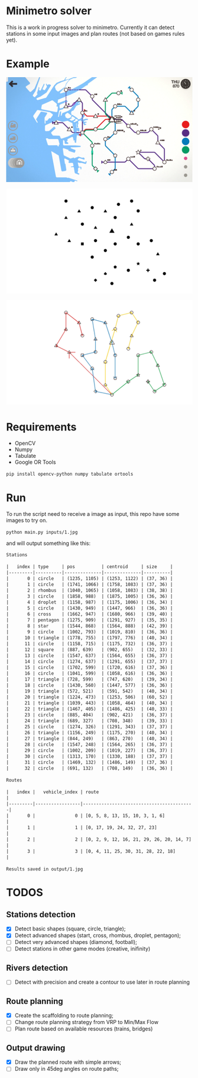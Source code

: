 # Minimetro solver

This is a work in progress solver to minimetro. Currently it can detect stations in some input images and plan routes (not based on games rules yet).

# Example

![Input](demo/input.jpg?raw=true "Input")

![Input processed](demo/proc.jpg?raw=true "Input processed")

![Output](demo/output.jpg?raw=true "Output")

# Requirements

- OpenCV
- Numpy
- Tabulate
- Google OR Tools

`pip install opencv-python numpy tabulate ortools`

# Run

To run the script need to receive a image as input, this repo have some images to try on.

`python main.py inputs/1.jpg`

and will output something like this:

```
Stations

|   index | type     | pos          | centroid     | size     |
|---------|----------|--------------|--------------|----------|
|       0 | circle   | (1235, 1105) | (1253, 1122) | (37, 36) |
|       1 | circle   | (1741, 1066) | (1758, 1083) | (37, 36) |
|       2 | rhombus  | (1040, 1065) | (1058, 1083) | (38, 38) |
|       3 | circle   | (1858, 988)  | (1875, 1005) | (36, 36) |
|       4 | droplet  | (1158, 987)  | (1175, 1006) | (36, 34) |
|       5 | circle   | (1430, 949)  | (1447, 966)  | (36, 36) |
|       6 | cross    | (1662, 947)  | (1680, 966)  | (39, 40) |
|       7 | pentagon | (1275, 909)  | (1291, 927)  | (35, 35) |
|       8 | star     | (1544, 868)  | (1564, 888)  | (42, 39) |
|       9 | circle   | (1002, 793)  | (1019, 810)  | (36, 36) |
|      10 | triangle | (1778, 755)  | (1797, 776)  | (40, 34) |
|      11 | circle   | (1158, 715)  | (1175, 732)  | (36, 37) |
|      12 | square   | (887, 639)   | (902, 655)   | (32, 33) |
|      13 | circle   | (1547, 637)  | (1564, 655)  | (36, 37) |
|      14 | circle   | (1274, 637)  | (1291, 655)  | (37, 37) |
|      15 | circle   | (1702, 599)  | (1720, 616)  | (37, 36) |
|      16 | circle   | (1041, 599)  | (1058, 616)  | (36, 36) |
|      17 | triangle | (728, 599)   | (747, 620)   | (39, 34) |
|      18 | circle   | (1430, 560)  | (1447, 577)  | (36, 36) |
|      19 | triangle | (572, 521)   | (591, 542)   | (40, 34) |
|      20 | triangle | (1224, 473)  | (1253, 506)  | (60, 52) |
|      21 | triangle | (1039, 443)  | (1058, 464)  | (40, 34) |
|      22 | triangle | (1467, 405)  | (1486, 425)  | (40, 33) |
|      23 | circle   | (885, 404)   | (902, 421)   | (36, 37) |
|      24 | triangle | (689, 327)   | (708, 348)   | (39, 33) |
|      25 | circle   | (1274, 326)  | (1291, 343)  | (37, 37) |
|      26 | triangle | (1156, 249)  | (1175, 270)  | (40, 34) |
|      27 | triangle | (844, 249)   | (863, 270)   | (40, 34) |
|      28 | circle   | (1547, 248)  | (1564, 265)  | (36, 37) |
|      29 | circle   | (1002, 209)  | (1019, 227)  | (36, 37) |
|      30 | circle   | (1313, 170)  | (1330, 188)  | (37, 37) |
|      31 | circle   | (1469, 132)  | (1486, 149)  | (37, 36) |
|      32 | circle   | (691, 132)   | (708, 149)   | (36, 36) |

Routes

|   index |   vehicle_index | route                                    |
|---------|-----------------|------------------------------------------|
|       0 |               0 | [0, 5, 8, 13, 15, 10, 3, 1, 6]           |
|       1 |               1 | [0, 17, 19, 24, 32, 27, 23]              |
|       2 |               2 | [0, 2, 9, 12, 16, 21, 29, 26, 20, 14, 7] |
|       3 |               3 | [0, 4, 11, 25, 30, 31, 28, 22, 18]       |

Results saved in output/1.jpg
```

# TODOS

## Stations detection

- [x] Detect basic shapes (square, circle, triangle);
- [x] Detect advanced shapes (start, cross, rhombus, droplet, pentagon);
- [ ] Detect very advanced shapes (diamond, football);
- [ ] Detect stations in other game modes (creative, inifinity)

## Rivers detection

- [ ] Detect with precision and create a contour to use later in route planning

## Route planning

- [x] Create the scaffolding to route planning;
- [ ] Change route planning strategy from VRP to Min/Max Flow
- [ ] Plan route based on available resources (trains, bridges)

## Output drawing

- [x] Draw the planned route with simple arrows;
- [ ] Draw only in 45deg angles on route paths;
